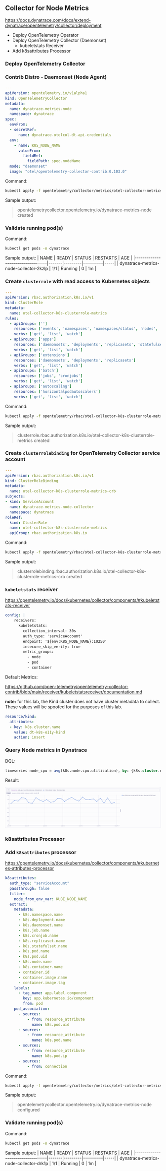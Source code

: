 ## Collector for Node Metrics

https://docs.dynatrace.com/docs/extend-dynatrace/opentelemetry/collector/deployment

* Deploy OpenTelemetry Operator
* Deploy OpenTelemetry Collector (Daemonset)
    * kubeletstats Receiver
* Add k8sattributes Processor

### Deploy OpenTelemetry Collector 

### Contrib Distro - Daemonset (Node Agent)

```yaml
---
apiVersion: opentelemetry.io/v1alpha1
kind: OpenTelemetryCollector
metadata:
  name: dynatrace-metrics-node
  namespace: dynatrace
spec:
  envFrom:
  - secretRef:
      name: dynatrace-otelcol-dt-api-credentials
  env:
    - name: K8S_NODE_NAME
      valueFrom:
        fieldRef:
          fieldPath: spec.nodeName
  mode: "daemonset"
  image: "otel/opentelemetry-collector-contrib:0.103.0"
```
Command:
```sh
kubectl apply -f opentelemetry/collector/metrics/otel-collector-metrics-node-crd-01.yaml
```
Sample output:
> opentelemetrycollector.opentelemetry.io/dynatrace-metrics-node created

### Validate running pod(s)
Command:
```sh
kubectl get pods -n dynatrace
```
Sample output:
| NAME                             | READY | STATUS  | RESTARTS | AGE |
|----------------------------------|-------|---------|----------|-----|
| dynatrace-metrics-node-collector-2kzlp   | 1/1   | Running | 0        | 1m  |

### Create `clusterrole` with read access to Kubernetes objects
```yaml
---
apiVersion: rbac.authorization.k8s.io/v1
kind: ClusterRole
metadata:
  name: otel-collector-k8s-clusterrole-metrics
rules:
  - apiGroups: ['']
    resources: ['events', 'namespaces', 'namespaces/status', 'nodes', 'nodes/spec', 'nodes/stats', 'nodes/proxy', 'pods', 'pods/status', 'replicationcontrollers', 'replicationcontrollers/status', 'resourcequotas', 'services']
    verbs: ['get', 'list', 'watch']
  - apiGroups: ['apps']
    resources: ['daemonsets', 'deployments', 'replicasets', 'statefulsets']
    verbs: ['get', 'list', 'watch']
  - apiGroups: ['extensions']
    resources: ['daemonsets', 'deployments', 'replicasets']
    verbs: ['get', 'list', 'watch']
  - apiGroups: ['batch']
    resources: ['jobs', 'cronjobs']
    verbs: ['get', 'list', 'watch']
  - apiGroups: ['autoscaling']
    resources: ['horizontalpodautoscalers']
    verbs: ['get', 'list', 'watch']
```
Command:
```sh
kubectl apply -f opentelemetry/rbac/otel-collector-k8s-clusterrole-metrics.yaml
```
Sample output:
> clusterrole.rbac.authorization.k8s.io/otel-collector-k8s-clusterrole-metrics created

### Create `clusterrolebinding` for OpenTelemetry Collector service account
```yaml
---
apiVersion: rbac.authorization.k8s.io/v1
kind: ClusterRoleBinding
metadata:
  name: otel-collector-k8s-clusterrole-metrics-crb
subjects:
- kind: ServiceAccount
  name: dynatrace-metrics-node-collector
  namespace: dynatrace
roleRef:
  kind: ClusterRole
  name: otel-collector-k8s-clusterrole-metrics
  apiGroup: rbac.authorization.k8s.io
```
Command:
```sh
kubectl apply -f opentelemetry/rbac/otel-collector-k8s-clusterrole-metrics-crb.yaml
```
Sample output:
> clusterrolebinding.rbac.authorization.k8s.io/otel-collector-k8s-clusterrole-metrics-crb created

### `kubeletstats` receiver
https://opentelemetry.io/docs/kubernetes/collector/components/#kubeletstats-receiver
```yaml
config: |
    receivers:
      kubeletstats:
        collection_interval: 30s
        auth_type: 'serviceAccount'
        endpoint: '${env:K8S_NODE_NAME}:10250'
        insecure_skip_verify: true
        metric_groups:
          - node
          - pod
          - container
```
Default Metrics:

https://github.com/open-telemetry/opentelemetry-collector-contrib/blob/main/receiver/kubeletstatsreceiver/documentation.md

**note:** for this lab, the Kind cluster does not have cluster metadata to collect.  These values will be spoofed for the purposes of this lab.
```yaml
resource/kind:
  attributes:
  - key: k8s.cluster.name
    value: dt-k8s-o11y-kind
    action: insert
```

### Query Node metrics in Dynatrace
DQL:
```sql
timeseries node_cpu = avg(k8s.node.cpu.utilization), by: {k8s.cluster.name, k8s.node.name}
```
Result:

![dql_kubeletstats_node_cpu](../../../assets/images/metrics-dql_kubeletstats_node_cpu.png)

### k8sattributes Processor

### Add `k8sattributes` processor
https://opentelemetry.io/docs/kubernetes/collector/components/#kubernetes-attributes-processor
```yaml
k8sattributes:
  auth_type: "serviceAccount"
  passthrough: false
  filter:
    node_from_env_var: KUBE_NODE_NAME
  extract:
    metadata:
      - k8s.namespace.name
      - k8s.deployment.name
      - k8s.daemonset.name
      - k8s.job.name
      - k8s.cronjob.name
      - k8s.replicaset.name
      - k8s.statefulset.name
      - k8s.pod.name
      - k8s.pod.uid
      - k8s.node.name
      - k8s.container.name
      - container.id
      - container.image.name
      - container.image.tag
    labels:
      - tag_name: app.label.component
        key: app.kubernetes.io/component
        from: pod
    pod_association:
      - sources:
          - from: resource_attribute
            name: k8s.pod.uid
      - sources:
          - from: resource_attribute
            name: k8s.pod.name
      - sources:
          - from: resource_attribute
            name: k8s.pod.ip
      - sources:
          - from: connection
```
Command:
```sh
kubectl apply -f opentelemetry/collector/metrics/otel-collector-metrics-node-crd-02.yaml
```
Sample output:
> opentelemetrycollector.opentelemetry.io/dynatrace-metrics-node configured

### Validate running pod(s)
Command:
```sh
kubectl get pods -n dynatrace
```
Sample output:
| NAME                             | READY | STATUS  | RESTARTS | AGE |
|----------------------------------|-------|---------|----------|-----|
| dynatrace-metrics-node-collector-drk1p   | 1/1   | Running | 0        | 1m  |
